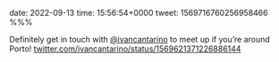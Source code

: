 date: 2022-09-13
time: 15:56:54+0000
tweet: 1569716760256958466
%%%

Definitely get in touch with [@ivancantarino](https://twitter.com/ivancantarino) to meet up if you’re around Porto! [twitter.com/ivancantarino/status/1569621371226886144](https://twitter.com/ivancantarino/status/1569621371226886144)
